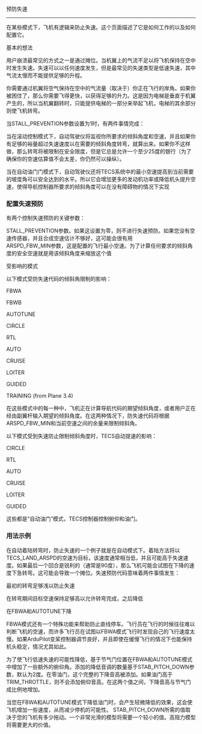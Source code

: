 预防失速

---

在某些模式下，飞机有逻辑来防止失速。这个页面描述了它是如何工作的以及如何配置它。

基本的想法

用户崩溃最常见的方式之一是通过摊位。当机翼上的气流不足以将飞机保持在空中时发生失速。失速可以以任何速度发生，但是最常见的失速类型是低速失速，其中气流太慢而不能提供足够的升程。

你需要通过机翼将空气保持在空中的气流量（取决于）你正在飞行的岸角。如果你被困住了，那么你需要飞得更快，以获得足够的升力。这是因为电梯是垂直于机翼产生的，所以当机翼翻转时，只能提供电梯的一部分来举起飞机，电梯的其余部分则使飞机转弯。

当STALL\_PREVENTION参数设置为1时，有两件事情完成：

当在滚动控制模式下，自动驾驶仪将监视你所要求的倾斜角度和空速，并且如果你有足够的裕量超过失速速度以在需要的倾斜角度转弯，就算出来。如果你不这样做，那么转弯将被限制在安全限度，但是它总是允许一个至少25度的银行（为了确保你的空速估算值不会太差，你仍然可以操纵）。

当在自动油门门模式下，自动驾驶仪还将TECS系统中的最小空速提高到当前需要的坡度角可以安全达到的水平。所以它会增加更多的发动机功率或降低机头提升空速，使得导航控制器所要求的倾斜角度可以在没有障碍物的情况下实现

### 配置失速预防

有两个控制失速预防的关键参数：

STALL\_PREVENTION参数。如果这设置为零，则不进行失速预防。如果您没有空速传感器，并且合成空速估计不够好，这可能会很有用  
ARSPD\_FBW\_MIN参数，这是配置的飞行最小空速。为了计算任何要求的倾斜角度的安全空速就是用该倾斜角度来缩放这个值

受影响的模式

以下模式受防失速代码的倾斜角限制的影响：

FBWA

FBWB

AUTOTUNE

CIRCLE

RTL

AUTO

CRUISE

LOITER

GUIDED

TRAINING \(from Plane 3.4\)

在这些模式中的每一种中，飞机正在计算导航代码的期望倾斜角度，或者用户正在经由副翼杆输入期望的倾斜角度。在这两种情况下，防失速代码将根据ARSPD\_FBW\_MIN和当前空速之间的余量来限制倾斜角。

以下模式受到失速防止限制倾斜角度时，TECS自动提速的影响：

CIRCLE

RTL

AUTO

CRUISE

LOITER

GUIDED

这些都是“自动油门”模式，TECS控制器控制俯仰和油门。

### 用法示例

在自动着陆转弯时，防止失速的一个例子就是在自动模式下。着陆方法将以TECS\_LAND\_ARSPD的空速为目标，该速度通常相当低，并且可能高于失速速度。如果最后一个回合是锐利的（通常是90度），那么飞机可能会试图在下降的速度下急转弯。这可能会导致一个摊位。失速预防代码意味着两件事情发生：

最初的转弯足够浅以防止失速

在转弯期间目标空速保持足够高以允许转弯完成，之后降低

在FBWA和AUTOTUNE下降

FBWA模式还有一个特殊功能来帮助防止直线停车。飞行员在飞行的时候往往难以判断飞机的空速，而许多飞行员在试图以FBWA模式飞行时发现自己的飞行速度太慢。如果ArduPilot变桨控制器调节良好，并且即使在缓慢飞行的情况下也能保持机头稳定，情况尤其如此。

为了使飞行低速失速的可能性降低，基于节气门位置在FBWA和AUTOTUNE模式中增加了一些额外的俯仰角。添加的降低音调的数量基于STAB\_PITCH\_DOWN参数，默认为2度。在零油门，这个完整的下降音高被添加。如果油门高于TRIM\_THROTTLE，则不会添加俯仰音高。在这两个值之间，下降音高与节气门成比例地增加。

当您在FBWA和AUTOTUNE模式下降低油门时，会产生轻微降低的效果，这会使飞机增加一些速度，从而减少停机的可能性。 STAB\_PITCH\_DOWN所需的值取决于您的飞机有多少拖动。一个非常光滑的模型将需要一个较小的值。高阻力模型将需要更大的价值。

